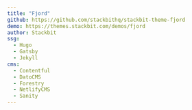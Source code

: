 ```yaml
---
title: "Fjord"
github: https://github.com/stackbithq/stackbit-theme-fjord
demo: https://themes.stackbit.com/demos/fjord
author: Stackbit
ssg:
  - Hugo
  - Gatsby
  - Jekyll
cms:
  - Contentful
  - DatoCMS
  - Forestry
  - NetlifyCMS
  - Sanity
---
```

